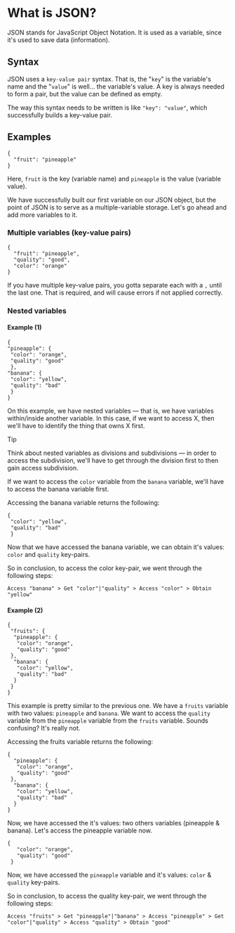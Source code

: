 # What is JSON? #
JSON stands for JavaScript Object Notation. It is used as a variable, since it's used to save data (information).
## Syntax ##
JSON uses a `key-value pair` syntax. That is, the "`key`" is the variable's name and the "`value`" is well... the variable's value. A key is always needed to form a pair, but the value can be defined as empty.

The way this syntax needs to be written is like `"key": "value"`, which successfully builds a key-value pair.
## Examples ##
```
{
  "fruit": "pineapple"
}
```
Here, `fruit` is the key (variable name) and `pineapple` is the value (variable value).

We have successfully built our first variable on our JSON object, but the point of JSON is to serve as a multiple-variable storage. Let's go ahead and add more variables to it.
### Multiple variables (key-value pairs) ###

```
{ 
  "fruit": "pineapple",
  "quality": "good",
  "color": "orange"
}
```
If you have multiple key-value pairs, you gotta separate each with a `,` until the last one. That is required, and will cause errors if not applied correctly.
### Nested variables ###
#### Example (1) ####
```
{
"pineapple": {
 "color": "orange",
 "quality": "good"
 },
"banana": {
 "color": "yellow",
 "quality": "bad"
 }
}
```
On this example, we have nested variables — that is, we have variables within/inside another variable. In this case, if we want to access X, then we'll have to identify the thing that owns X first.
> [!TIP]
> Think about nested variables as divisions and subdivisions — in order to access the subdivision, we'll have to get through the division first to then gain access subdivision.

If we want to access the `color` variable from the `banana` variable, we'll have to access the banana variable first.

Accessing the banana variable returns the following:
```
{
 "color": "yellow",
 "quality": "bad"
 }
 ```
Now that we have accessed the banana variable, we can obtain it's values: `color` and `quality` key-pairs.

So in conclusion, to access the color key-pair, we went through the following steps:

`Access "banana" > Get "color"|"quality" > Access "color" > Obtain "yellow"`
#### Example (2) ####
```
{
 "fruits": {
  "pineapple": {
   "color": "orange",
   "quality": "good"
 },
  "banana": {
   "color": "yellow",
   "quality": "bad"
  }
 }
}
```
This example is pretty similar to the previous one. We have a `fruits` variable with two values: `pineapple` and `banana`. We want to access the `quality` variable from the `pineapple` variable from the `fruits` variable. Sounds confusing? It's really not.

Accessing the fruits variable returns the following:
```
{
  "pineapple": {
   "color": "orange",
   "quality": "good"
 },
  "banana": {
   "color": "yellow",
   "quality": "bad"
  }
}
```
Now, we have accessed the it's values: two others variables (pineapple & banana). Let's access the pineapple variable now.
```
{
   "color": "orange",
   "quality": "good"
 }
```
Now, we have accessed the `pineapple`  variable and it's values: `color` & `quality` key-pairs.

So in conclusion, to access the quality key-pair, we went through the following steps:

`Access "fruits" > Get "pineapple"|"banana" > Access "pineapple" > Get "color"|"quality" > Access "quality" > Obtain "good"`
